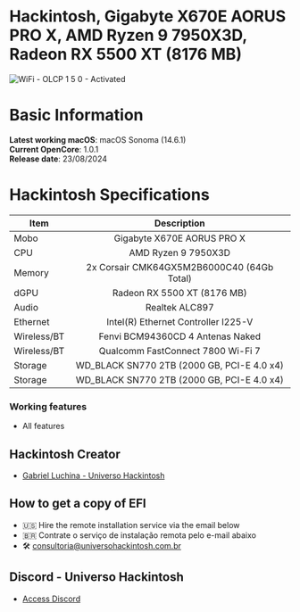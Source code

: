 # Hackintosh, Gigabyte X670E AORUS PRO X, AMD Ryzen 9 7950X3D, Radeon RX 5500 XT (8176 MB)

![WiFi - OLCP 1 5 0 - Activated](https://github.com/user-attachments/assets/8cadaa23-f5fa-4c8e-b939-bc67ba438219)

# Basic Information

**Latest working macOS**: macOS Sonoma (14.6.1)
<br>
**Current OpenCore**: 1.0.1
<br>
**Release date**: 23/08/2024

# Hackintosh Specifications
|Item|Description|
|-|:-------:|
|Mobo|Gigabyte X670E AORUS PRO X|
|CPU|AMD Ryzen 9 7950X3D|
|Memory|2x Corsair CMK64GX5M2B6000C40 (64Gb Total)|
|dGPU|Radeon RX 5500 XT (8176 MB)|
|Audio|Realtek ALC897|
|Ethernet|Intel(R) Ethernet Controller I225-V|
|Wireless/BT|Fenvi BCM94360CD 4 Antenas Naked|
|Wireless/BT|Qualcomm FastConnect 7800 Wi-Fi 7|
|Storage|WD_BLACK SN770 2TB (2000 GB, PCI-E 4.0 x4)|
|Storage|WD_BLACK SN770 2TB (2000 GB, PCI-E 4.0 x4)|

### Working features
- All features

## Hackintosh Creator
- [Gabriel Luchina - Universo Hackintosh](https://luchina.com.br)

## How to get a copy of EFI
- 🇺🇸 Hire the remote installation service via the email below
- 🇧🇷 Contrate o serviço de instalação remota pelo e-mail abaixo
- 🛠️ [consultoria@universohackintosh.com.br](mailto:consultoria@universohackintosh.com.br)

## Discord - Universo Hackintosh
- [Access Discord](https://discord.universohackintosh.com.br)

